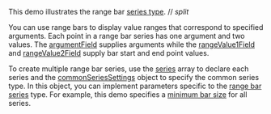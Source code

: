 This demo illustrates the range bar [series type](/Documentation/ApiReference/UI_Components/dxChart/Configuration/series/#type). 
// _split_

You can use range bars to display value ranges that correspond to specified arguments. Each point in a range bar series has one argument and two values. The [argumentField](/Documentation/ApiReference/UI_Components/dxChart/Series_Types/RangeBarSeries/#argumentField) supplies arguments while the [rangeValue1Field](/Documentation/ApiReference/UI_Components/dxChart/Series_Types/RangeBarSeries/#rangeValue1Field) and [rangeValue2Field](/Documentation/ApiReference/UI_Components/dxChart/Series_Types/RangeBarSeries/#rangeValue2Field) supply bar start and end point values.

To create multiple range bar series, use the [series](/Documentation/ApiReference/UI_Components/dxChart/Configuration/series/) array to declare each series and the [commonSeriesSettings](/Documentation/ApiReference/UI_Components/dxChart/Configuration/commonSeriesSettings/) object to specify the common series type. In this object, you can implement parameters specific to the [range bar series](/Documentation/ApiReference/UI_Components/dxChart/Series_Types/RangeBarSeries/) type. For example, this demo specifies a [minimum bar size](/Documentation/ApiReference/UI_Components/dxChart/Series_Types/RangeBarSeries/#minBarSize) for all series.
